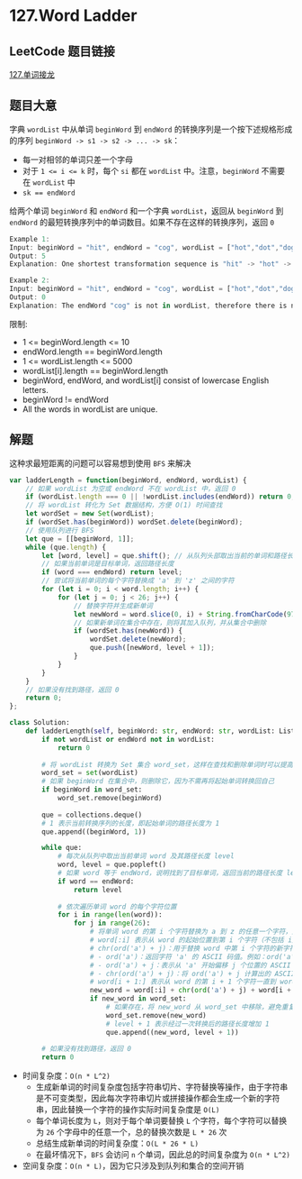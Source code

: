 # 127.Word Ladder

## LeetCode 题目链接

[127.单词接龙](https://leetcode.cn/problems/word-ladder/)

## 题目大意

字典 `wordList` 中从单词 `beginWord` 到 `endWord` 的转换序列是一个按下述规格形成的序列 `beginWord -> s1 -> s2 -> ... -> sk`：
- 每一对相邻的单词只差一个字母
- 对于 `1 <= i <= k` 时，每个 `si` 都在 `wordList` 中。注意，`beginWord` 不需要在 `wordList` 中
- `sk == endWord`
  
给两个单词 `beginWord` 和 `endWord` 和一个字典 `wordList`，返回从 `beginWord` 到 `endWord` 的最短转换序列中的单词数目。如果不存在这样的转换序列，返回 `0`

```js
Example 1:
Input: beginWord = "hit", endWord = "cog", wordList = ["hot","dot","dog","lot","log","cog"]
Output: 5
Explanation: One shortest transformation sequence is "hit" -> "hot" -> "dot" -> "dog" -> cog", which is 5 words long.

Example 2:
Input: beginWord = "hit", endWord = "cog", wordList = ["hot","dot","dog","lot","log"]
Output: 0
Explanation: The endWord "cog" is not in wordList, therefore there is no valid transformation sequence.
```

限制:
- 1 <= beginWord.length <= 10
- endWord.length == beginWord.length
- 1 <= wordList.length <= 5000
- wordList[i].length == beginWord.length
- beginWord, endWord, and wordList[i] consist of lowercase English letters.
- beginWord != endWord
- All the words in wordList are unique.

## 解题

这种求最短距离的问题可以容易想到使用 `BFS` 来解决

```js
var ladderLength = function(beginWord, endWord, wordList) {
    // 如果 wordList 为空或 endWord 不在 wordList 中，返回 0
    if (wordList.length === 0 || !wordList.includes(endWord)) return 0;
    // 将 wordList 转化为 Set 数据结构，方便 O(1) 时间查找
    let wordSet = new Set(wordList);
    if (wordSet.has(beginWord)) wordSet.delete(beginWord);
    // 使用队列进行 BFS
    let que = [[beginWord, 1]];
    while (que.length) {
        let [word, level] = que.shift(); // 从队列头部取出当前的单词和路径长度
        // 如果当前单词是目标单词，返回路径长度
        if (word === endWord) return level;
        // 尝试将当前单词的每个字符替换成 'a' 到 'z' 之间的字符
        for (let i = 0; i < word.length; i++) {
            for (let j = 0; j < 26; j++) {
                // 替换字符并生成新单词
                let newWord = word.slice(0, i) + String.fromCharCode(97 + j) + word.slice(i + 1);
                // 如果新单词在集合中存在，则将其加入队列，并从集合中删除
                if (wordSet.has(newWord)) {
                    wordSet.delete(newWord);
                    que.push([newWord, level + 1]);
                }
            }
        }
    }
    // 如果没有找到路径，返回 0
    return 0;
};
```
```python
class Solution:
    def ladderLength(self, beginWord: str, endWord: str, wordList: List[str]) -> int:
        if not wordList or endWord not in wordList:
            return 0
        
        # 将 wordList 转换为 Set 集合 word_set，这样在查找和删除单词时可以提高查找效率（时间复杂度为 O(1)）
        word_set = set(wordList)
        # 如果 beginWord 在集合中，则删除它，因为不需再将起始单词转换回自己
        if beginWord in word_set:
            word_set.remove(beginWord)
        
        que = collections.deque()
        # 1 表示当前转换序列的长度，即起始单词的路径长度为 1
        que.append((beginWord, 1))

        while que:
            # 每次从队列中取出当前单词 word 及其路径长度 level
            word, level = que.popleft()
            # 如果 word 等于 endWord，说明找到了目标单词，返回当前的路径长度 level
            if word == endWord:
                return level
            
            # 依次遍历单词 word 的每个字符位置
            for i in range(len(word)):
                for j in range(26):
                    # 将单词 word 的第 i 个字符替换为 a 到 z 的任意一个字符，形成一个新的单词 new_word
                    # word[:i] 表示从 word 的起始位置到第 i 个字符（不包括 i）的子字符串
                    # chr(ord('a') + j)：用于替换 word 中第 i 个字符的新字符
                    # - ord('a')：返回字符 'a' 的 ASCII 码值。例如：ord('a') = 97
                    # - ord('a') + j：表示从 'a' 开始偏移 j 个位置的 ASCII 码值。如：当 j = 0 时，表示 'a'；当 j = 1 时，表示 'b'；当 j = 25 时，表示 'z'
                    # - chr(ord('a') + j)：将 ord('a') + j 计算出的 ASCII 码值转换为对应的字符
                    # word[i + 1:] 表示从 word 的第 i + 1 个字符一直到 word 末尾的子字符串
                    new_word = word[:i] + chr(ord('a') + j) + word[i + 1:]
                    if new_word in word_set:
                        # 如果存在，将 new_word 从 word_set 中移除，避免重复访问
                        word_set.remove(new_word)
                        # level + 1 表示经过一次转换后的路径长度增加 1
                        que.append((new_word, level + 1))
        
        # 如果没有找到路径，返回 0
        return 0
```

- 时间复杂度：`O(n * L^2)`
  - 生成新单词的时间复杂度包括字符串切片、字符替换等操作，由于字符串是不可变类型，因此每次字符串切片或拼接操作都会生成一个新的字符串，因此替换一个字符的操作实际时间复杂度是 `O(L)`
  - 每个单词长度为 `L`，则对于每个单词要替换 `L` 个字符，每个字符可以替换为 `26` 个字母中的任意一个，总的替换次数是 `L * 26` 次
  - 总结生成新单词的时间复杂度：`O(L * 26 * L)`
  - 在最坏情况下，`BFS` 会访问 `n` 个单词，因此总的时间复杂度为 `O(n * L^2)`
- 空间复杂度：`O(n * L)`，因为它只涉及到队列和集合的空间开销